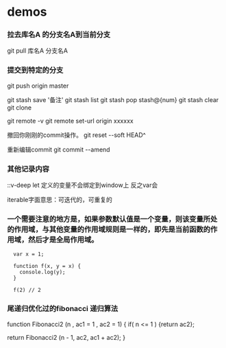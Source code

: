 # demos

### 拉去库名A  的分支名A到当前分支 
  git pull  库名A   分支名A
### 提交到特定的分支
git push origin master

git stash save '备注'
git stash list
git stash pop stash@{num}
git stash clear
git clone

git remote -v
git remote set-url origin xxxxxx


撤回你刚刚的commit操作。
git reset --soft HEAD^

重新编辑commit 
git commit --amend



### 其他记录内容

::v-deep   let 定义的变量不会绑定到window上      反之var会


iterable字面意思：可迭代的，可重复的


### 一个需要注意的地方是，如果参数默认值是一个变量，则该变量所处的作用域，与其他变量的作用域规则是一样的，即先是当前函数的作用域，然后才是全局作用域。
```
  var x = 1;

  function f(x, y = x) {
    console.log(y);
  }

  f(2) // 2
```

### 尾递归优化过的fibonacci 递归算法

function Fibonacci2 (n , ac1 = 1 , ac2 = 1) {
  if( n <= 1 ) {return ac2};

  return Fibonacci2 (n - 1, ac2, ac1 + ac2);
}